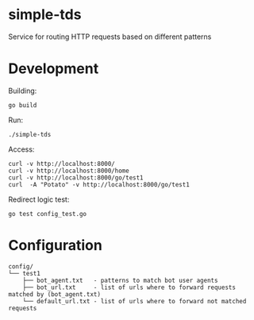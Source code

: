 # simple-tds

Service for routing HTTP requests based on different patterns


# Development

Building:
```
go build
```

Run:
```
./simple-tds
```

Access:
```
curl -v http://localhost:8000/
curl -v http://localhost:8000/home
curl -v http://localhost:8000/go/test1
curl  -A "Potato" -v http://localhost:8000/go/test1
```

Redirect logic test:
```
go test config_test.go
```

# Configuration

```
config/
└── test1
    ├── bot_agent.txt   - patterns to match bot user agents
    ├── bot_url.txt     - list of urls where to forward requests matched by (bot_agent.txt)
    └── default_url.txt - list of urls where to forward not matched requests

```

#
